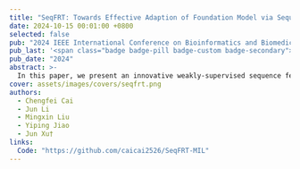 ```yaml
---
title: "SeqFRT: Towards Effective Adaption of Foundation Model via Sequence Feature Reconstruction in Computational Pathology"
date: 2024-10-15 00:01:00 +0800
selected: false
pub: "2024 IEEE International Conference on Bioinformatics and Biomedicine (BIBM)"
pub_last: '<span class="badge badge-pill badge-custom badge-secondary">Conference</span><span class="badge badge-pill badge-custom badge-success">Oral</span>'
pub_date: "2024"
abstract: >-
  In this paper, we present an innovative weakly-supervised sequence feature optimization method to solve the problem of sub-optimal feature extraction by the foundation model in the traditional MIL paradigm. The proposed SeqFRT leverages a sequence position optimization strategy to exploit the inherent valuable information embedded within the long pathological feature sequences and a sequence sparsity enhancement technique to highly enhance the ability to discriminate and extract the latent representations instead of redundant information, leading to preserving essential information for reconstructing input pathological sequence representation which is crucial for downstream tasks in computational pathology.
cover: assets/images/covers/seqfrt.png
authors:
  - Chengfei Cai
  - Jun Li
  - Mingxin Liu
  - Yiping Jiao
  - Jun Xu†
links:
  Code: "https://github.com/caicai2526/SeqFRT-MIL"
---
```

